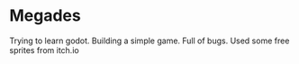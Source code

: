 # Megades

Trying to learn godot. Building a simple game. Full of bugs. Used some free sprites from itch.io
